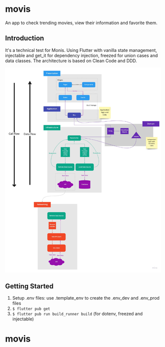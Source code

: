 # movis

An app to check trending movies, view their information and favorite them.

## Introduction

It's a technical test for Monis.
Using Flutter with vanilla state management, injectable and get_it for dependency injection, freezed for union cases and data classes.
The architecture is based on Clean Code and DDD.

![App architecture](app_architecture_readme.jpg)

## Getting Started

1. Setup .env files: use .template_env to create the .env_dev and .env_prod files
2. `$ flutter pub get`
3. `$ flutter pub run build_runner build` (for dotenv, freezed and injectable)

# movis
